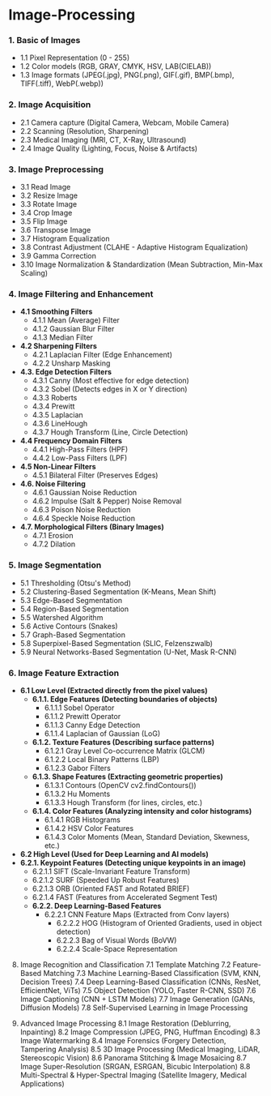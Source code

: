 # Image-Processing

### **1. Basic of Images**
- 1.1 Pixel Representation (0 - 255)
- 1.2 Color models (RGB, GRAY, CMYK, HSV, LAB(CIELAB))
- 1.3 Image formats (JPEG(.jpg), PNG(.png), GIF(.gif), BMP(.bmp), TIFF(.tiff), WebP(.webp))

### **2. Image Acquisition**
- 2.1 Camera capture (Digital Camera, Webcam, Mobile Camera)
- 2.2 Scanning (Resolution, Sharpening)
- 2.3 Medical Imaging (MRI, CT, X-Ray, Ultrasound)
- 2.4 Image Quality (Lighting, Focus, Noise & Artifacts)

### **3. Image Preprocessing**
- 3.1 Read Image
- 3.2 Resize Image
- 3.3 Rotate Image
- 3.4 Crop Image
- 3.5 Flip Image
- 3.6 Transpose Image
- 3.7 Histogram Equalization
- 3.8 Contrast Adjustment (CLAHE - Adaptive Histogram Equalization)
- 3.9 Gamma Correction
- 3.10 Image Normalization & Standardization (Mean Subtraction, Min-Max Scaling)

### **4. Image Filtering and Enhancement**
- **4.1 Smoothing Filters**
  - 4.1.1 Mean (Average) Filter
  - 4.1.2 Gaussian Blur Filter
  - 4.1.3 Median Filter
- **4.2 Sharpening Filters**
  - 4.2.1 Laplacian Filter (Edge Enhancement)
  - 4.2.2 Unsharp Masking
- **4.3. Edge Detection Filters**
  - 4.3.1 Canny (Most effective for edge detection)
  - 4.3.2 Sobel (Detects edges in X or Y direction)
  - 4.3.3 Roberts
  - 4.3.4 Prewitt
  - 4.3.5 Laplacian
  - 4.3.6 LineHough
  - 4.3.7 Hough Transform (Line, Circle Detection)
- **4.4 Frequency Domain Filters**
  - 4.4.1 High-Pass Filters (HPF)
  - 4.4.2 Low-Pass Filters (LPF)
- **4.5 Non-Linear Filters**
  - 4.5.1 Bilateral Filter (Preserves Edges)
- **4.6. Noise Filtering**
  - 4.6.1 Gaussian Noise Reduction
  - 4.6.2 Impulse (Salt & Pepper) Noise Removal
  - 4.6.3 Poison Noise Reduction
  - 4.6.4 Speckle Noise Reduction
- **4.7. Morphological Filters (Binary Images)**
  - 4.7.1 Erosion
  - 4.7.2 Dilation

### **5. Image Segmentation**
- 5.1 Thresholding (Otsu's Method)
- 5.2 Clustering-Based Segmentation (K-Means, Mean Shift)
- 5.3 Edge-Based Segmentation
- 5.4 Region-Based Segmentation
- 5.5 Watershed Algorithm
- 5.6 Active Contours (Snakes)
- 5.7 Graph-Based Segmentation
- 5.8 Superpixel-Based Segmentation (SLIC, Felzenszwalb)
- 5.9 Neural Networks-Based Segmentation (U-Net, Mask R-CNN)

### **6. Image Feature Extraction**
- **6.1 Low Level (Extracted directly from the pixel values)**
  - **6.1.1. Edge Features (Detecting boundaries of objects)**
    - 6.1.1.1 Sobel Operator
    - 6.1.1.2 Prewitt Operator
    - 6.1.1.3 Canny Edge Detection
    - 6.1.1.4 Laplacian of Gaussian (LoG)
  - **6.1.2. Texture Features (Describing surface patterns)**
    - 6.1.2.1 Gray Level Co-occurrence Matrix (GLCM)
    - 6.1.2.2 Local Binary Patterns (LBP)
    - 6.1.2.3 Gabor Filters
  - **6.1.3. Shape Features (Extracting geometric properties)**
    - 6.1.3.1 Contours (OpenCV cv2.findContours())
    - 6.1.3.2 Hu Moments
    - 6.1.3.3 Hough Transform (for lines, circles, etc.)
  - **6.1.4. Color Features (Analyzing intensity and color histograms)**
    - 6.1.4.1 RGB Histograms
    - 6.1.4.2 HSV Color Features
    - 6.1.4.3 Color Moments (Mean, Standard Deviation, Skewness, etc.)
- **6.2 High Level (Used for Deep Learning and AI models)**
- **6.2.1. Keypoint Features (Detecting unique keypoints in an image)**
	- 6.2.1.1 SIFT (Scale-Invariant Feature Transform)
	- 6.2.1.2 SURF (Speeded Up Robust Features)
	- 6.2.1.3 ORB (Oriented FAST and Rotated BRIEF)
	- 6.2.1.4 FAST (Features from Accelerated Segment Test)
  - **6.2.2. Deep Learning-Based Features**
	- 6.2.2.1 CNN Feature Maps (Extracted from Conv layers)
    	- 6.2.2.2 HOG (Histogram of Oriented Gradients, used in object detection)
    	- 6.2.2.3 Bag of Visual Words (BoVW)
    	- 6.2.2.4 Scale-Space Representation

8. Image Recognition and Classification
	7.1 Template Matching
	7.2 Feature-Based Matching
	7.3 Machine Learning-Based Classification (SVM, KNN, Decision Trees)
	7.4 Deep Learning-Based Classification (CNNs, ResNet, EfficientNet, ViTs)
	7.5 Object Detection (YOLO, Faster R-CNN, SSD)
	7.6 Image Captioning (CNN + LSTM Models)
	7.7 Image Generation (GANs, Diffusion Models)
	7.8 Self-Supervised Learning in Image Processing

9. Advanced Image Processing
	8.1 Image Restoration (Deblurring, Inpainting)
	8.2 Image Compression (JPEG, PNG, Huffman Encoding)
	8.3 Image Watermarking
	8.4 Image Forensics (Forgery Detection, Tampering Analysis)
	8.5 3D Image Processing (Medical Imaging, LiDAR, Stereoscopic Vision)
	8.6 Panorama Stitching & Image Mosaicing
	8.7 Image Super-Resolution (SRGAN, ESRGAN, Bicubic Interpolation)
	8.8 Multi-Spectral & Hyper-Spectral Imaging (Satellite Imagery, Medical Applications)
